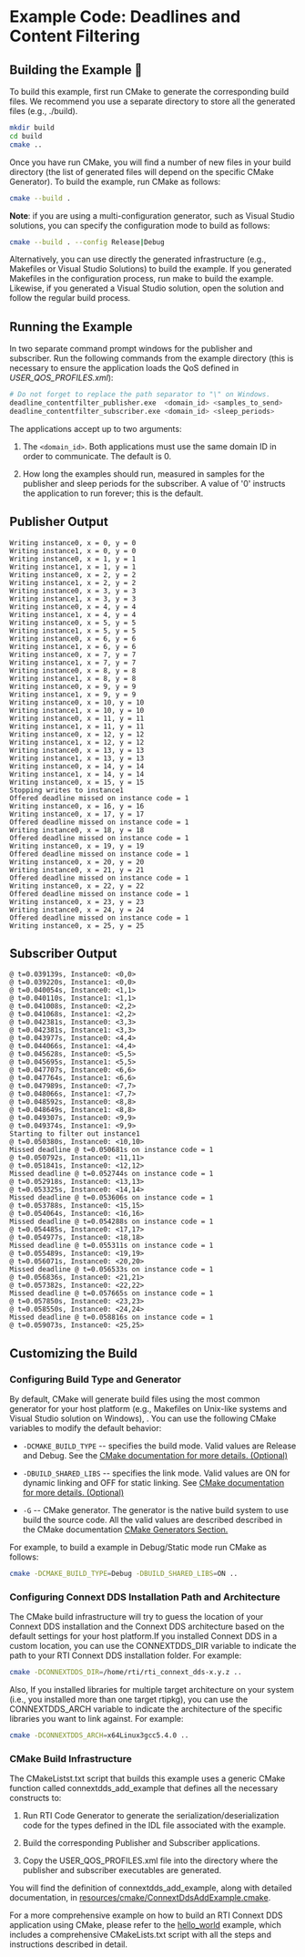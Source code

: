 # Example Code: Deadlines and Content Filtering

## Building the Example :wrench:

To build this example, first run CMake to generate the corresponding build
files. We recommend you use a separate directory to store all the generated
files (e.g., ./build).

```sh
mkdir build
cd build
cmake ..
```

Once you have run CMake, you will find a number of new files in your build
directory (the list of generated files will depend on the specific CMake
Generator). To build the example, run CMake as follows:

```sh
cmake --build .
```

**Note**: if you are using a multi-configuration generator, such as Visual
Studio solutions, you can specify the configuration mode to build as follows:

```sh
cmake --build . --config Release|Debug
```

Alternatively, you can use directly the generated infrastructure (e.g.,
Makefiles or Visual Studio Solutions) to build the example. If you generated
Makefiles in the configuration process, run make to build the example. Likewise,
if you generated a Visual Studio solution, open the solution and follow the
regular build process.

## Running the Example

In two separate command prompt windows for the publisher and subscriber. Run the
following commands from the example directory (this is necessary to ensure the
application loads the QoS defined in *USER_QOS_PROFILES.xml*):

```sh
# Do not forget to replace the path separator to "\" on Windows.
deadline_contentfilter_publisher.exe  <domain_id> <samples_to_send>
deadline_contentfilter_subscriber.exe <domain_id> <sleep_periods>
```

The applications accept up to two arguments:

1.  The `<domain_id>`. Both applications must use the same domain ID in order to
    communicate. The default is 0.

2.  How long the examples should run, measured in samples for the publisher and
    sleep periods for the subscriber. A value of '0' instructs the application
    to run forever; this is the default.

## Publisher Output

```plaintext
Writing instance0, x = 0, y = 0
Writing instance1, x = 0, y = 0
Writing instance0, x = 1, y = 1
Writing instance1, x = 1, y = 1
Writing instance0, x = 2, y = 2
Writing instance1, x = 2, y = 2
Writing instance0, x = 3, y = 3
Writing instance1, x = 3, y = 3
Writing instance0, x = 4, y = 4
Writing instance1, x = 4, y = 4
Writing instance0, x = 5, y = 5
Writing instance1, x = 5, y = 5
Writing instance0, x = 6, y = 6
Writing instance1, x = 6, y = 6
Writing instance0, x = 7, y = 7
Writing instance1, x = 7, y = 7
Writing instance0, x = 8, y = 8
Writing instance1, x = 8, y = 8
Writing instance0, x = 9, y = 9
Writing instance1, x = 9, y = 9
Writing instance0, x = 10, y = 10
Writing instance1, x = 10, y = 10
Writing instance0, x = 11, y = 11
Writing instance1, x = 11, y = 11
Writing instance0, x = 12, y = 12
Writing instance1, x = 12, y = 12
Writing instance0, x = 13, y = 13
Writing instance1, x = 13, y = 13
Writing instance0, x = 14, y = 14
Writing instance1, x = 14, y = 14
Writing instance0, x = 15, y = 15
Stopping writes to instance1
Offered deadline missed on instance code = 1
Writing instance0, x = 16, y = 16
Writing instance0, x = 17, y = 17
Offered deadline missed on instance code = 1
Writing instance0, x = 18, y = 18
Offered deadline missed on instance code = 1
Writing instance0, x = 19, y = 19
Offered deadline missed on instance code = 1
Writing instance0, x = 20, y = 20
Writing instance0, x = 21, y = 21
Offered deadline missed on instance code = 1
Writing instance0, x = 22, y = 22
Offered deadline missed on instance code = 1
Writing instance0, x = 23, y = 23
Writing instance0, x = 24, y = 24
Offered deadline missed on instance code = 1
Writing instance0, x = 25, y = 25
```

## Subscriber Output

```plaintext
@ t=0.039139s, Instance0: <0,0>
@ t=0.039220s, Instance1: <0,0>
@ t=0.040054s, Instance0: <1,1>
@ t=0.040110s, Instance1: <1,1>
@ t=0.041008s, Instance0: <2,2>
@ t=0.041068s, Instance1: <2,2>
@ t=0.042381s, Instance0: <3,3>
@ t=0.042381s, Instance1: <3,3>
@ t=0.043977s, Instance0: <4,4>
@ t=0.044066s, Instance1: <4,4>
@ t=0.045628s, Instance0: <5,5>
@ t=0.045695s, Instance1: <5,5>
@ t=0.047707s, Instance0: <6,6>
@ t=0.047764s, Instance1: <6,6>
@ t=0.047989s, Instance0: <7,7>
@ t=0.048066s, Instance1: <7,7>
@ t=0.048592s, Instance0: <8,8>
@ t=0.048649s, Instance1: <8,8>
@ t=0.049307s, Instance0: <9,9>
@ t=0.049374s, Instance1: <9,9>
Starting to filter out instance1
@ t=0.050380s, Instance0: <10,10>
Missed deadline @ t=0.050681s on instance code = 1
@ t=0.050792s, Instance0: <11,11>
@ t=0.051841s, Instance0: <12,12>
Missed deadline @ t=0.052744s on instance code = 1
@ t=0.052918s, Instance0: <13,13>
@ t=0.053325s, Instance0: <14,14>
Missed deadline @ t=0.053606s on instance code = 1
@ t=0.053788s, Instance0: <15,15>
@ t=0.054064s, Instance0: <16,16>
Missed deadline @ t=0.054288s on instance code = 1
@ t=0.054485s, Instance0: <17,17>
@ t=0.054977s, Instance0: <18,18>
Missed deadline @ t=0.055311s on instance code = 1
@ t=0.055489s, Instance0: <19,19>
@ t=0.056071s, Instance0: <20,20>
Missed deadline @ t=0.056533s on instance code = 1
@ t=0.056836s, Instance0: <21,21>
@ t=0.057382s, Instance0: <22,22>
Missed deadline @ t=0.057665s on instance code = 1
@ t=0.057850s, Instance0: <23,23>
@ t=0.058550s, Instance0: <24,24>
Missed deadline @ t=0.058816s on instance code = 1
@ t=0.059073s, Instance0: <25,25>
```

## Customizing the Build

### Configuring Build Type and Generator

By default, CMake will generate build files using the most common generator for
your host platform (e.g., Makefiles on Unix-like systems and Visual Studio
solution on Windows), \. You can use the following CMake variables to modify the
default behavior:

-   `-DCMAKE_BUILD_TYPE` -- specifies the build mode. Valid values are Release
    and Debug. See the [CMake documentation for more details.
    (Optional)](https://cmake.org/cmake/help/latest/variable/CMAKE_BUILD_TYPE.html)

-   `-DBUILD_SHARED_LIBS` -- specifies the link mode. Valid values are ON for
    dynamic linking and OFF for static linking. See [CMake documentation for
    more details.
    (Optional)](https://cmake.org/cmake/help/latest/variable/BUILD_SHARED_LIBS.html)

-   `-G` -- CMake generator. The generator is the native build system to use
    build the source code. All the valid values are described described in the
    CMake documentation [CMake Generators
    Section.](https://cmake.org/cmake/help/v3.13/manual/cmake-generators.7.html)

For example, to build a example in Debug/Static mode run CMake as follows:

```sh
cmake -DCMAKE_BUILD_TYPE=Debug -DBUILD_SHARED_LIBS=ON ..
```

### Configuring Connext DDS Installation Path and Architecture

The CMake build infrastructure will try to guess the location of your Connext
DDS installation and the Connext DDS architecture based on the default settings
for your host platform.If you installed Connext DDS in a custom location, you
can use the CONNEXTDDS_DIR variable to indicate the path to your RTI Connext DDS
installation folder. For example:

```sh
cmake -DCONNEXTDDS_DIR=/home/rti/rti_connext_dds-x.y.z ..
```

Also, If you installed libraries for multiple target architecture on your system
(i.e., you installed more than one target rtipkg), you can use the
CONNEXTDDS_ARCH variable to indicate the architecture of the specific libraries
you want to link against. For example:

```sh
cmake -DCONNEXTDDS_ARCH=x64Linux3gcc5.4.0 ..
```

### CMake Build Infrastructure

The CMakeListst.txt script that builds this example uses a generic CMake
function called connextdds_add_example that defines all the necessary constructs
to:

1.  Run RTI Code Generator to generate the serialization/deserialization code
    for the types defined in the IDL file associated with the example.

2.  Build the corresponding Publisher and Subscriber applications.

3.  Copy the USER_QOS_PROFILES.xml file into the directory where the publisher
    and subscriber executables are generated.

You will find the definition of connextdds_add_example, along with detailed
documentation, in
[resources/cmake/ConnextDdsAddExample.cmake](../../../../resources/cmake/ConnextDdsAddExample.cmake).

For a more comprehensive example on how to build an RTI Connext DDS application
using CMake, please refer to the
[hello_world](../../../connext_dds/build_systems/cmake/) example, which includes
a comprehensive CMakeLists.txt script with all the steps and instructions
described in detail.
